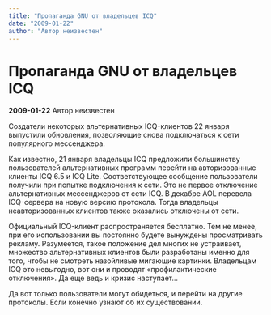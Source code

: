 ```yaml
---
title: "Пропаганда GNU от владельцев ICQ"
date: "2009-01-22"
author: "Автор неизвестен"
---
```


# Пропаганда GNU от владельцев ICQ

**2009-01-22** Автор неизвестен

Создатели некоторых альтернативных ICQ-клиентов 22 января выпустили обновления, позволяющие снова подключаться к сети популярного мессенджера.

Как известно, 21 января владельцы ICQ предложили большинству пользователей альтернативных программ перейти на авторизованные клиенты ICQ 6.5 и ICQ Lite. Соответствующее сообщение пользователи получили при попытке подключения к сети. Это не первое отключение альтернативных мессенджеров от сети ICQ. В декабре AOL перевела ICQ-сервера на новую версию протокола. Тогда владельцы неавторизованных клиентов также оказались отключены от сети.

Официальный ICQ-клиент распространяется бесплатно. Тем не менее, при его использовании вы постоянно будете вынуждены просматривать рекламу. Разумеется, такое положение дел многих не устраивает, множество альтернативных клиентов были разработаны именно для того, чтобы не смотреть назойливые мигающие картинки. Владельцам ICQ это невыгодно, вот они и проводят «профилактические отключения». Да еще ведь и кризис наступает...

Да вот только пользователи могут обидеться, и перейти на другие протоколы. Если конечно узнают об их существовании.